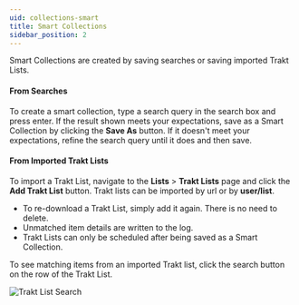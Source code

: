 ```yaml
---
uid: collections-smart
title: Smart Collections
sidebar_position: 2
---
```


Smart Collections are created by saving searches or saving imported Trakt Lists.

#### From Searches

To create a smart collection, type a search query in the search box and press enter.
If the result shown meets your expectations, save as a Smart Collection by clicking the **Save As** button.
If it doesn't meet your expectations, refine the search query until it does and then save.

#### From Imported Trakt Lists

To import a Trakt List, navigate to the **Lists** > **Trakt Lists** page and click the **Add Trakt List** button.  Trakt lists can be imported by url or by **user/list**.

- To re-download a Trakt List, simply add it again. There is no need to delete.
- Unmatched item details are written to the log.
- Trakt Lists can only be scheduled after being saved as a Smart Collection.

To see matching items from an imported Trakt list, click the search button on the row of the Trakt List.

![Trakt List Search](/images/docs/trakt-list-search.png)
